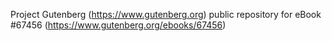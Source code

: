 Project Gutenberg (https://www.gutenberg.org) public repository for
eBook #67456 (https://www.gutenberg.org/ebooks/67456)
